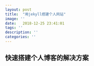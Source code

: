 ```yaml
---
layout: post
title:  "用jekyll搭建个人网站"
image: ''
date:   2018-12-25 23:41:01
tags: ''
description: ''
categories: ''
---
```

## 快速搭建个人博客的解决方案